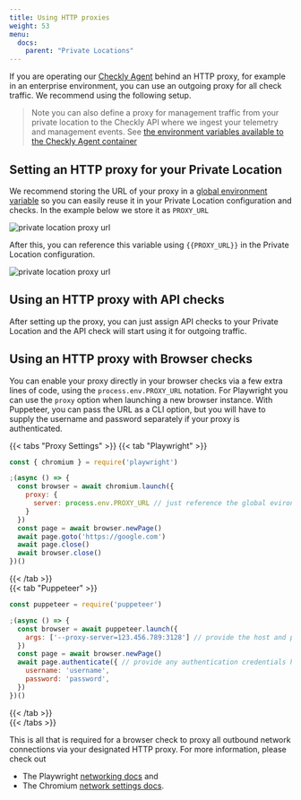 ```yaml
---
title: Using HTTP proxies
weight: 53
menu:
  docs:
    parent: "Private Locations"
---
```


If you are operating our [Checkly Agent](/docs/private-locations/private-locations-getting-started/) behind an HTTP proxy, 
for example in an enterprise environment, you can use an outgoing proxy for all check traffic. We recommend using the following
setup.

> Note you can also define a proxy for management traffic from your private location to the Checkly API where we ingest
> your telemetry and management events. See [the environment variables available to the Checkly Agent container](/docs/private-locations/checkly-agent-guide/#checkly-agent-environment-variables)

## Setting an HTTP proxy for your Private Location

We recommend storing the URL of your proxy in a [global environment variable](https://app.checklyhq.com/environment-variables)
so you can easily reuse it in your Private Location configuration and checks. In the example below we store it as `PROXY_URL`

![private location proxy url](/docs/images/private-locations/private_location_proxy_url.png)

After this, you can reference this variable using `{{PROXY_URL}}` in the Private Location configuration.

![private location proxy url](/docs/images/private-locations/private_locations_proxy_config.png)

## Using an HTTP proxy with API checks

After setting up the proxy, you can just assign API checks to your Private Location and the API check will start using it
for outgoing traffic.

## Using an HTTP proxy with Browser checks

You can enable your proxy directly in your browser checks via a few extra lines of code, using the `process.env.PROXY_URL` 
notation. For Playwright you can use the `proxy` option when launching a new browser instance. With Puppeteer, you can pass
the URL as a CLI option, but you will have to supply the username and password separately if your proxy is authenticated.

{{< tabs "Proxy Settings" >}}
  {{< tab "Playwright" >}}
```javascript
const { chromium } = require('playwright')

;(async () => {
  const browser = await chromium.launch({
    proxy: {
      server: process.env.PROXY_URL // just reference the global evironment variable.
    }
  })
  const page = await browser.newPage()
  await page.goto('https://google.com')
  await page.close()
  await browser.close()
})()
```
  {{< /tab >}}   
  {{< tab "Puppeteer" >}}
```javascript
const puppeteer = require('puppeteer')

;(async () => {
  const browser = await puppeteer.launch({
    args: ['--proxy-server=123.456.789:3128'] // provide the host and port name here
  })
  const page = await browser.newPage()
  await page.authenticate({ // provide any authentication credentials here
    username: 'username',
    password: 'password',
  })
})()
```
  {{< /tab >}}   
{{< /tabs >}}

This is all that is required for a browser check to proxy all outbound network connections via your designated HTTP proxy. 
For more information, please check out
- The Playwright [networking docs](https://playwright.dev/docs/network#http-proxy) and 
- The Chromium [network settings docs](https://www.chromium.org/developers/design-documents/network-settings/).
